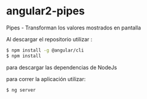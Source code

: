 # angular2-pipes
Pipes - Transforman los valores mostrados en pantalla


Al descargar el repositorio utilizar :

```sh
$ npm install -g @angular/cli
$ npm install
```

para descargar las dependencias de NodeJs

para correr la aplicación utilizar:

```sh
$ ng server
```
